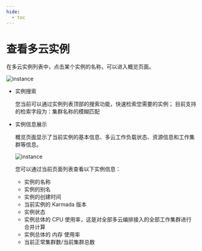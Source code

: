 ```yaml
---
hide:
  - toc
---
```


# 查看多云实例

在多云实例列表中，点击某个实例的名称，可以进入概览页面。

![instance](https://docs.daocloud.io/daocloud-docs-images/docs/kairship/images/instance01.png)

- 实例搜索

    您当前可以通过实例列表顶部的搜索功能，快速检索您需要的实例；
    目前支持的检索字段为：集群名称的模糊匹配

- 实例信息展示

    概览页面显示了当前实例的基本信息、多云工作负载状态、资源信息和工作集群等信息。

    ![instance](https://docs.daocloud.io/daocloud-docs-images/docs/kairship/images/instance02.png)

    您可以通过当前页面列表查看以下实例信息：

    - 实例的名称
    - 实例的别名
    - 实例的创建时间
    - 当前实例的 Karmada 版本
    - 实例状态
    - 实例总体的 CPU 使用率，这是对全部多云编排接入的全部工作集群进行合并计算
    - 实例总体的 内存 使用率
    - 当前正常集群数/当前集群总数
